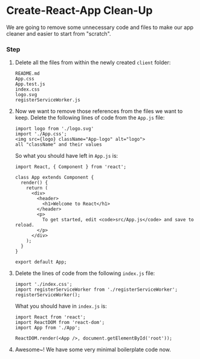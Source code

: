 # Create-React-App Clean-Up

We are going to remove some unnecessary code and files to make our app cleaner and easier to start from "scratch".

### Step

1.  Delete all the files from within the newly created `client` folder:

    ```
    README.md
    App.css
    App.test.js
    index.css
    logo.svg
    registerServiceWorker.js
    ```

2.  Now we want to remove those references from the files we want to keep. Delete the following lines of code from the `App.js` file:

    ```
    import logo from './logo.svg'
    import './App.css';
    <img src={logo} className="App-logo" alt="logo">
    all "className" and their values
    ```

    So what you should have left in `App.js` is:

    ```
    import React, { Component } from 'react';

    class App extends Component {
      render() {
        return (
          <div>
            <header>
              <h1>Welcome to React</h1>
            </header>
            <p>
              To get started, edit <code>src/App.js</code> and save to reload.
            </p>
          </div>
        );
      }
    }

    export default App;
    ```

3.  Delete the lines of code from the following `index.js` file:

    ```
    import './index.css';
    import registerServiceWorker from './registerServiceWorker';
    registerServiceWorker();
    ```

    What you should have in `index.js` is:

    ```
    import React from 'react';
    import ReactDOM from 'react-dom';
    import App from './App';

    ReactDOM.render(<App />, document.getElementById('root'));
    ```

4.  Awesome~! We have some very minimal boilerplate code now.
